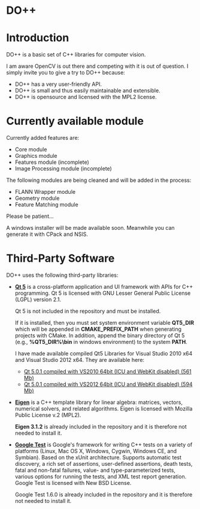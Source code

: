DO++
==========

# Introduction
DO++ is a basic set of C++ libraries for computer vision.

I am aware OpenCV is out there and competing with it is out of question.
I simply invite you to give a try to DO++ because:
* DO++ has a very user-friendly API.
* DO++ is small and thus easily maintainable and extensible.
* DO++ is opensource and licensed with the MPL2 license.

# Currently available module
Currently added features are:
- Core module
- Graphics module
- Features module (incomplete)
- Image Processing module (incomplete)

The following modules are being cleaned and will be added in the process:
- FLANN Wrapper module
- Geometry module
- Feature Matching module

Please be patient...

A windows installer will be made available soon. Meanwhile you can generate it with CPack and NSIS.

# Third-Party Software
DO++ uses the following third-party libraries:

- [**Qt 5**](qt-project.org) is a cross-platform application and UI framework with APIs for C++ programming.
  Qt 5 is licensed with GNU Lesser General Public License (LGPL) version 2.1.
  
  Qt 5 is not included in the repository and must be installed. 
  
  If it is installed, then you must set system environment variable **QT5_DIR** which will be appended in **CMAKE_PREFIX_PATH** when generating projects with CMake. In addition, append the binary directory of Qt 5 (e.g., **%QT5_DIR%\bin** in windows environment) to the system **PATH**.
  
  I have made available compiled Qt5 Libraries for Visual Studio 2010 x64 and Visual Studio 2012 x64.
  They are available here:
  - [Qt 5.0.1 compiled with VS2010 64bit (ICU and WebKit disabled) (561 Mb)](https://dl.dropbox.com/u/80774144/repositories/qt-5.0.1-msvc2010-x64.7z)
  - [Qt 5.0.1 compiled with VS2012 64bit (ICU and WebKit disabled) (594 Mb)](https://dl.dropbox.com/u/80774144/repositories/qt-5.0.1-msvc2012-x64.7z)

- [**Eigen**](http://eigen.tuxfamily.org/) is a C++ template library for linear algebra: matrices, vectors, numerical solvers, and related algorithms. Eigen is licensed with Mozilla Public License v.2 (MPL2).
  
  **Eigen 3.1.2** is already included in the repository and it is therefore not needed to install it.

- [**Google Test**](https://code.google.com/p/googletest/) is Google's framework for writing C++ tests on a variety of platforms (Linux, Mac OS X, Windows, Cygwin, Windows CE, and Symbian). Based on the xUnit architecture. Supports automatic test discovery, a rich set of assertions, user-defined assertions, death tests, fatal and non-fatal failures, value- and type-parameterized tests, various options for running the tests, and XML test report generation. Google Test is licensed with New BSD License.
  
  Google Test 1.6.0 is already included in the repository and it is therefore not needed to install it.
